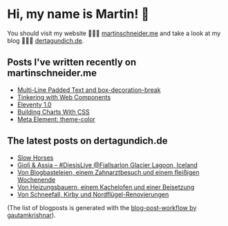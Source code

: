 # Hi, my name is Martin! 👋 
You should visit my website 👨🏼‍💻  [martinschneider.me](https://martinschneider.me) and take a look at my blog 🤷🏼‍♂️ [dertagundich.de](https://www.dertagundich.de).

## Posts I've written recently on martinschneider.me
<!-- MSME-POST-LIST:START -->
- [Multi-Line Padded Text and box-decoration-break](https://martinschneider.me/articles/multi-line-padded-text-and-box-decoration-break/)
- [Tinkering with Web Components](https://martinschneider.me/articles/tinkering-with-web-components/)
- [Eleventy 1.0](https://martinschneider.me/articles/eleventy-1-0/)
- [Building Charts With CSS](https://martinschneider.me/articles/building-charts-with-css/)
- [Meta Element: theme-color](https://martinschneider.me/articles/meta-element-theme-color/)
<!-- MSME-POST-LIST:END -->

## The latest posts on dertagundich.de
<!-- DTUI-POST-LIST:START -->
- [Slow Horses](https://www.dertagundich.de/2023/02/07/slow-horses/)
- [Giolì &amp; Assia – #DiesisLive @Fjallsarlon Glacier Lagoon, Iceland](https://www.dertagundich.de/2023/02/06/gioli-assia-diesislive-fjallsarlon-glacier-lagoon-iceland/)
- [Von Blogbasteleien, einem Zahnarztbesuch und einem fleißigen Wochenende](https://www.dertagundich.de/2023/02/05/von-blogbasteleien-einem-zahnarztbesuch-und-einem-fleissigen-wochenende/)
- [Von Heizungsbauern, einem Kachelofen und einer Beisetzung](https://www.dertagundich.de/2023/01/29/von-heizungsbauern-einem-kachelofen-und-einer-beisetzung/)
- [Von Schneefall, Kirby und Nordflügel-Renovierungen](https://www.dertagundich.de/2023/01/22/von-schneefall-kirby-und-nordfluegel-renovierungen/)
<!-- DTUI-POST-LIST:END -->

(The list of blogposts is generated with the [blog-post-workflow by gautamkrishnar](https://github.com/gautamkrishnar/blog-post-workflow)).
